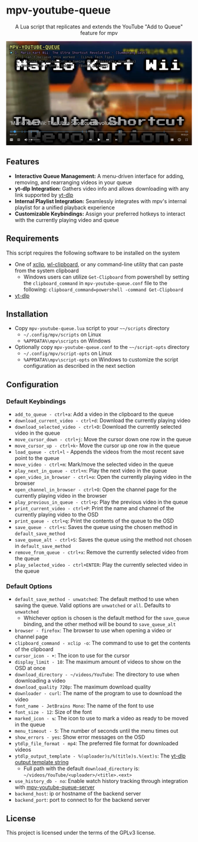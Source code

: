 # mpv-youtube-queue

<div align="center">

A Lua script that replicates and extends the YouTube "Add to Queue" feature for mpv

</div>

![mpv-youtube-queue image](.assets/mpv-youtube-queue.png)

## Features

- **Interactive Queue Management:** A menu-driven interface for adding, removing, and rearranging videos in your queue
- **yt-dlp Integration:** Gathers video info and allows downloading with any link supported by [yt-dlp](https://github.com/yt-dlp/yt-dlp/blob/master/supportedsites.md "yd-dlp supported sites page")
- **Internal Playlist Integration:** Seamlessly integrates with mpv's internal playlist for a unified playback experience
- **Customizable Keybindings:** Assign your preferred hotkeys to interact with the currently playing video and queue

## Requirements

This script requires the following software to be installed on the system

- One of [xclip](https://github.com/astrand/xclip), [wl-clipboard](https://github.com/bugaevc/wl-clipboard), or any command-line utility that can paste from the system clipboard
  - Windows users can utilize `Get-Clipboard` from powershell by setting the `clipboard_command` in `mpv-youtube-queue.conf` file to the following: `clipboard_command=powershell -command Get-Clipboard`
- [yt-dlp](https://github.com/yt-dlp/yt-dlp)

## Installation

- Copy `mpv-youtube-queue.lua` script to your `~~/scripts` directory
  - `~/.config/mpv/scripts` on Linux
  - `%APPDATA%\mpv\scripts` on Windows
- Optionally copy `mpv-youtube-queue.conf` to the `~~/script-opts` directory
  - `~/.config/mpv/script-opts` on Linux
  - `%APPDATA%\mpv\script-opts` on Windows
    to customize the script configuration as described in the next section

## Configuration

### Default Keybindings

- `add_to_queue - ctrl+a`: Add a video in the clipboard to the queue
- `download_current_video - ctrl+d`: Download the currently playing video
- `download_selected_video - ctrl+D`: Download the currently selected video
  in the queue
- `move_cursor_down - ctrl+j`: Move the cursor down one row in the queue
- `move_cursor_up - ctrl+k`- Move the cursor up one row in the queue
- `load_queue - ctrl+l` - Appends the videos from the most recent save point to the
  queue
- `move_video - ctrl+m`: Mark/move the selected video in the queue
- `play_next_in_queue - ctrl+n`: Play the next video in the queue
- `open_video_in_browser - ctrl+o`: Open the currently playing video in the browser
- `open_channel_in_browser - ctrl+O`: Open the channel page for the currently
  playing video in the browser
- `play_previous_in_queue - ctrl+p`: Play the previous video in the queue
- `print_current_video - ctrl+P`: Print the name and channel of the currently
  playing video to the OSD
- `print_queue - ctrl+q`: Print the contents of the queue to the OSD
- `save_queue - ctrl+s`: Saves the queue using the chosen method in
  `default_save_method`
- `save_queue_alt - ctrl+S`: Saves the queue using the method not chosen in
  `default_save_method`
- `remove_from_queue - ctrl+x`: Remove the currently selected video from the
  queue
- `play_selected_video - ctrl+ENTER`: Play the currently selected video in
  the queue

### Default Options

- `default_save_method - unwatched`: The default method to use when saving the
  queue.  Valid options are `unwatched` or `all`.  Defaults to `unwatched`
  - Whichever option is chosen is the default method for the `save_queue`
    binding, and the other method will be bound to `save_queue_alt`
- `browser - firefox`: The browser to use when opening a video or channel page
- `clipboard_command - xclip -o`: The command to use to get the contents of the clipboard
- `cursor_icon - ➤`: The icon to use for the cursor
- `display_limit - 10`: The maximum amount of videos to show on the OSD at once
- `download_directory - ~/videos/YouTube`: The directory to use when downloading a video
- `download_quality 720p`: The maximum download quality
- `downloader - curl`: The name of the program to use to download the video
- `font_name - JetBrains Mono`: The name of the font to use
- `font_size - 12`: Size of the font
- `marked_icon - ⇅`: The icon to use to mark a video as ready to be moved in the queue
- `menu_timeout - 5`: The number of seconds until the menu times out
- `show_errors - yes`: Show error messages on the OSD
- `ytdlp_file_format - mp4`: The preferred file format for downloaded videos
- `ytdlp_output_template - %(uploader)s/%(title)s.%(ext)s`: The [yt-dlp output template string](https://github.com/yt-dlp/yt-dlp#output-template)
  - Full path with the default `download_directory` is: `~/videos/YouTube/<uploader>/<title>.<ext>`
- `use_history_db - no`: Enable watch history tracking through integration with [mpv-youtube-queue-server](https://gitea.suda.codes/sudacode/mpv-youtube-queue-server)
- `backend_host`: ip or hostname of the backend server
- `backend_port`: port to connect to for the backend server

## License

This project is licensed under the terms of the GPLv3 license.
